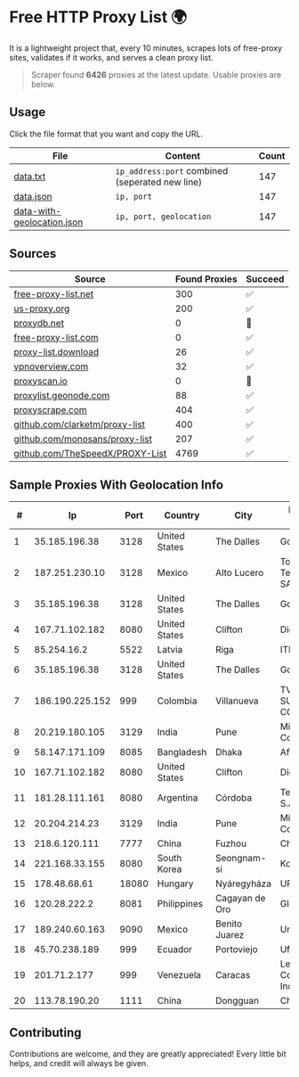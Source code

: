 
# Free HTTP Proxy List 🌍

It is a lightweight project that, every 10 minutes, scrapes lots of free-proxy sites, validates if it works, and serves a clean proxy list.


> Scraper found **6426** proxies at the latest update. Usable proxies are below.

## Usage

Click the file format that you want and copy the URL.


|File|Content|Count|
|----|-------|-----|
|[data.txt](https://raw.githubusercontent.com/themiralay/Proxy-List-World/master/data.txt)|`ip_address:port` combined (seperated new line)|147|
|[data.json](https://raw.githubusercontent.com/themiralay/Proxy-List-World/master/data.json)|`ip, port`|147|
|[data-with-geolocation.json](https://raw.githubusercontent.com/themiralay/Proxy-List-World/master/data-with-geolocation.json)|`ip, port, geolocation`|147|

## Sources

|Source|Found Proxies|Succeed|
|------|-------------|-------|
|[free-proxy-list.net](https://free-proxy-list.net)|300|✅|
|[us-proxy.org](https://www.us-proxy.org)|200|✅|
|[proxydb.net](http://proxydb.net)|0|🚫|
|[free-proxy-list.com](https://free-proxy-list.com/?page=&port=&type%5B%5D=http&type%5B%5D=https&up_time=0&search=Search)|0|✅|
|[proxy-list.download](https://www.proxy-list.download/HTTP)|26|✅|
|[vpnoverview.com](https://vpnoverview.com/privacy/anonymous-browsing/free-proxy-servers)|32|✅|
|[proxyscan.io](https://www.proxyscan.io)|0|🚫|
|[proxylist.geonode.com](https://proxylist.geonode.com/api/proxy-list?limit=300&page=1&sort_by=lastChecked&sort_type=desc&protocols=http,https)|88|✅|
|[proxyscrape.com](https://api.proxyscrape.com/v2/?request=displayproxies&protocol=http&timeout=10000&country=all&ssl=all&anonymity=all)|404|✅|
|[github.com/clarketm/proxy-list](https://raw.githubusercontent.com/clarketm/proxy-list/master/proxy-list-raw.txt)|400|✅|
|[github.com/monosans/proxy-list](https://raw.githubusercontent.com/monosans/proxy-list/main/proxies/http.txt)|207|✅|
|[github.com/TheSpeedX/PROXY-List](https://raw.githubusercontent.com/TheSpeedX/PROXY-List/master/http.txt)|4769|✅|


## Sample Proxies With Geolocation Info

|#|Ip|Port|Country|City|Internet Service Provider|
|-|--|----|-------|----|-------------------------|
|1|35.185.196.38|3128|United States|The Dalles|Google LLC|
|2|187.251.230.10|3128|Mexico|Alto Lucero|Total Play Telecomunicaciones SA De CV|
|3|35.185.196.38|3128|United States|The Dalles|Google LLC|
|4|167.71.102.182|8080|United States|Clifton|DigitalOcean, LLC|
|5|85.254.16.2|5522|Latvia|Riga|ITMgroup|
|6|35.185.196.38|3128|United States|The Dalles|Google LLC|
|7|186.190.225.152|999|Colombia|Villanueva|TV AZTECA SUCURSAL COLOMBIA|
|8|20.219.180.105|3129|India|Pune|Microsoft Corporation|
|9|58.147.171.109|8085|Bangladesh|Dhaka|Aftab IT Limited|
|10|167.71.102.182|8080|United States|Clifton|DigitalOcean, LLC|
|11|181.28.111.161|8080|Argentina|Córdoba|Telecom Argentina S.A|
|12|20.204.214.23|3129|India|Pune|Microsoft Corporation|
|13|218.6.120.111|7777|China|Fuzhou|China Telecom|
|14|221.168.33.155|8080|South Korea|Seongnam-si|Korea Telecom|
|15|178.48.68.61|18080|Hungary|Nyáregyháza|UPC|
|16|120.28.222.2|8081|Philippines|Cagayan de Oro|Globe Telecom|
|17|189.240.60.163|9090|Mexico|Benito Juarez|Uninet S.A. de C.V.|
|18|45.70.238.189|999|Ecuador|Portoviejo|Ufinet Panama S.A.|
|19|201.71.2.177|999|Venezuela|Caracas|Level 3 Communications, Inc.|
|20|113.78.190.20|1111|China|Dongguan|Chinanet|



## Contributing

Contributions are welcome, and they are greatly appreciated! Every
little bit helps, and credit will always be given.

